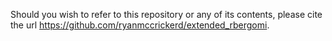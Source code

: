 Should you wish to refer to this repository or any of its contents, please cite the url https://github.com/ryanmccrickerd/extended_rbergomi.
